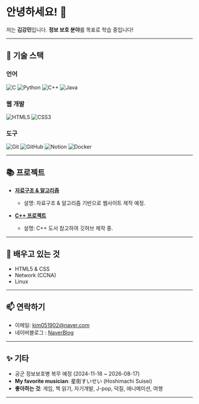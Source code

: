# 안녕하세요! 👋

저는 **김강민**입니다. **정보 보호 분야**를 목표로 학습 중입니다!

---

## 🚀 기술 스택

### 언어
![C](https://img.shields.io/badge/-C-00599C?style=flat-square&logo=c&logoColor=white) 
![Python](https://img.shields.io/badge/-Python-3776AB?style=flat-square&logo=python&logoColor=white) 
![C++](https://img.shields.io/badge/-C++-00599C?style=flat-square&logo=c%2B%2B&logoColor=white) 
![Java](https://img.shields.io/badge/-Java-007396?style=flat-square&logo=java&logoColor=white)

### 웹 개발
![HTML5](https://img.shields.io/badge/-HTML5-E34F26?style=flat-square&logo=html5&logoColor=white) 
![CSS3](https://img.shields.io/badge/-CSS3-1572B6?style=flat-square&logo=css3&logoColor=white)

### 도구
![Git](https://img.shields.io/badge/-Git-F05032?style=flat-square&logo=git&logoColor=white) 
![GitHub](https://img.shields.io/badge/-GitHub-181717?style=flat-square&logo=github&logoColor=white) 
![Notion](https://img.shields.io/badge/-Notion-000000?style=flat-square&logo=notion&logoColor=white) 
![Docker](https://img.shields.io/badge/-Docker-2496ED?style=flat-square&logo=docker&logoColor=white)

---

## 📚 프로젝트
- **[자료구조 & 알고리즘](https://github.com/VERUS2621/Data-Structure-Algorithm-kr-)** 
  - 설명: 자료구조 & 알고리즘 기반으로 웹사이트 제작 예정.
  
- **[C++ 프로젝트](https://github.com/VERUS2621/Cpp)** 
  - 설명: C++ 도서 참고하여 깃허브 제작 중.

---

## 🌱 배우고 있는 것
- HTML5 & CSS
- Network (CCNA)
- Linux

---

## 📫 연락하기
- 이메일: [kim051902@naver.com](mailto:kim051902@naver.com)
- 네이버블로그 : [NaverBlog](https://blog.naver.com/revrow2621)
---

## ✨ 기타
- 공군 정보보호병 복무 예정 (2024-11-18 ~ 2026-08-17)
- **My favorite musician**: 星街すいせい (Hoshimachi Suisei)
- **좋아하는 것**: 게임, 책 읽기, 자기개발, J-pop, 덕질, 애니메이션, 여행

---
